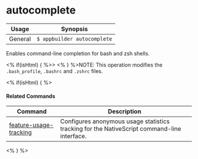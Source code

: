 autocomplete
==========

Usage | Synopsis
------|-------
General | `$ appbuilder autocomplete`

Enables command-line completion for bash and zsh shells.

<% if(isHtml) { %>> <% } %>NOTE: This operation modifies the `.bash_profile`, `.bashrc` and `.zshrc` files.

<% if(isHtml) { %> 
#### Related Commands

Command | Description
----------|----------
[feature-usage-tracking](feature-usage-tracking.html) | Configures anonymous usage statistics tracking for the NativeScript command-line interface.
<% } %>